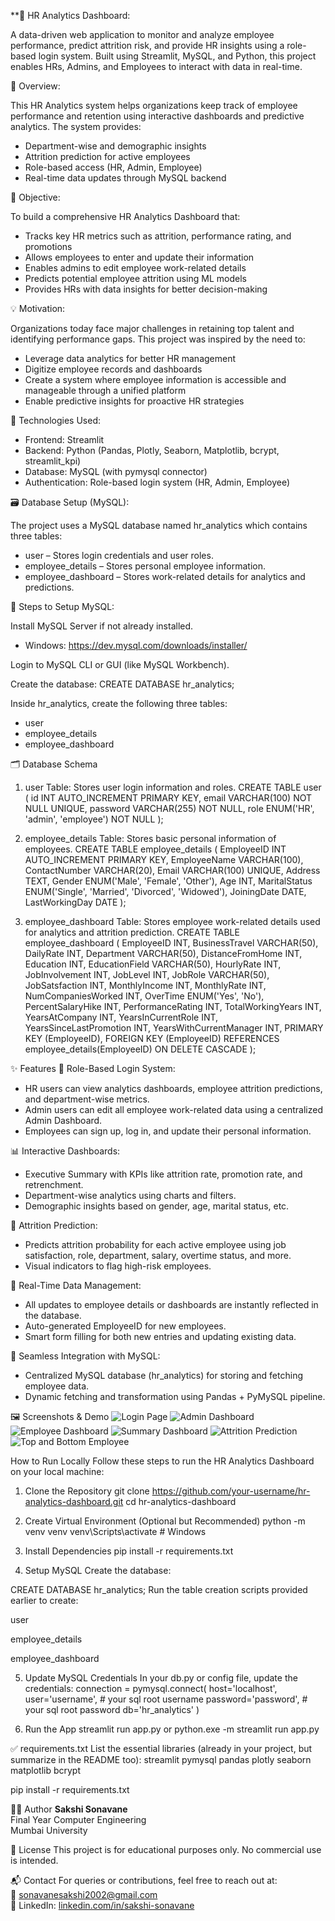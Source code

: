 **💼 HR Analytics Dashboard:

A data-driven web application to monitor and analyze employee performance, predict attrition risk, and provide HR insights using a role-based login system. Built using Streamlit, MySQL, and Python, this project enables HRs, Admins, and Employees to interact with data in real-time.

📌 Overview:

This HR Analytics system helps organizations keep track of employee performance and retention using interactive dashboards and predictive analytics. The system provides:
- Department-wise and demographic insights
- Attrition prediction for active employees
- Role-based access (HR, Admin, Employee)
- Real-time data updates through MySQL backend

🎯 Objective:

To build a comprehensive HR Analytics Dashboard that:
- Tracks key HR metrics such as attrition, performance rating, and promotions
- Allows employees to enter and update their information
- Enables admins to edit employee work-related details
- Predicts potential employee attrition using ML models
- Provides HRs with data insights for better decision-making

💡 Motivation:

Organizations today face major challenges in retaining top talent and identifying performance gaps. This project was inspired by the need to:
- Leverage data analytics for better HR management
- Digitize employee records and dashboards
- Create a system where employee information is accessible and manageable through a unified platform
- Enable predictive insights for proactive HR strategies

🧰 Technologies Used:

- Frontend: Streamlit
- Backend: Python (Pandas, Plotly, Seaborn, Matplotlib, bcrypt, streamlit_kpi)
- Database: MySQL (with pymysql connector)
- Authentication: Role-based login system (HR, Admin, Employee)

🗃️ Database Setup (MySQL):

The project uses a MySQL database named hr_analytics which contains three tables:
- user – Stores login credentials and user roles.
- employee_details – Stores personal employee information.
- employee_dashboard – Stores work-related details for analytics and predictions.

🔧 Steps to Setup MySQL:

Install MySQL Server if not already installed.
- Windows: https://dev.mysql.com/downloads/installer/

Login to MySQL CLI or GUI (like MySQL Workbench).

Create the database:
CREATE DATABASE hr_analytics;

Inside hr_analytics, create the following three tables:
- user
- employee_details
- employee_dashboard

🗂️ Database Schema
1. user Table: Stores user login information and roles.
CREATE TABLE user (
    id INT AUTO_INCREMENT PRIMARY KEY,
    email VARCHAR(100) NOT NULL UNIQUE,
    password VARCHAR(255) NOT NULL,
    role ENUM('HR', 'admin', 'employee') NOT NULL
);

2. employee_details Table: Stores basic personal information of employees.
CREATE TABLE employee_details (
    EmployeeID INT AUTO_INCREMENT PRIMARY KEY,
    EmployeeName VARCHAR(100),
    ContactNumber VARCHAR(20),
    Email VARCHAR(100) UNIQUE,
    Address TEXT,
    Gender ENUM('Male', 'Female', 'Other'),
    Age INT,
    MaritalStatus ENUM('Single', 'Married', 'Divorced', 'Widowed'),
    JoiningDate DATE,
    LastWorkingDay DATE
);

3. employee_dashboard Table: Stores employee work-related details used for analytics and attrition prediction.
CREATE TABLE employee_dashboard (
    EmployeeID INT,
    BusinessTravel VARCHAR(50),
    DailyRate INT,
    Department VARCHAR(50),
    DistanceFromHome INT,
    Education INT,
    EducationField VARCHAR(50),
    HourlyRate INT,
    JobInvolvement INT,
    JobLevel INT,
    JobRole VARCHAR(50),
    JobSatsfaction INT,
    MonthlyIncome INT,
    MonthlyRate INT,
    NumCompaniesWorked INT,
    OverTime ENUM('Yes', 'No'),
    PercentSalaryHike INT,
    PerformanceRating INT,
    TotalWorkingYears INT,
    YearsAtCompany INT,
    YearsInCurrentRole INT,
    YearsSinceLastPromotion INT,
    YearsWithCurrentManager INT,
    PRIMARY KEY (EmployeeID),
    FOREIGN KEY (EmployeeID) REFERENCES employee_details(EmployeeID) ON DELETE CASCADE
);

✨ Features
🔐 Role-Based Login System:
- HR users can view analytics dashboards, employee attrition predictions, and department-wise metrics.
- Admin users can edit all employee work-related data using a centralized Admin Dashboard.
- Employees can sign up, log in, and update their personal information.

📊 Interactive Dashboards:
- Executive Summary with KPIs like attrition rate, promotion rate, and retrenchment.
- Department-wise analytics using charts and filters.
- Demographic insights based on gender, age, marital status, etc.

🧠 Attrition Prediction:
-  Predicts attrition probability for each active employee using job satisfaction, role, department, salary, overtime status, and more.
- Visual indicators to flag high-risk employees.

🧾 Real-Time Data Management:
- All updates to employee details or dashboards are instantly reflected in the database.
- Auto-generated EmployeeID for new employees.
- Smart form filling for both new entries and updating existing data.

🔄 Seamless Integration with MySQL:
- Centralized MySQL database (hr_analytics) for storing and fetching employee data.
- Dynamic fetching and transformation using Pandas + PyMySQL pipeline.

🖼️ Screenshots & Demo
![Login Page](https://github.com/SakshiSo/HR_Analytics_using_Python/blob/main/Images/Login.png)
![Admin Dashboard](https://github.com/SakshiSo/HR_Analytics_using_Python/blob/main/Images/Admin%20Dashboard.png)
![Employee Dashboard](https://github.com/SakshiSo/HR_Analytics_using_Python/blob/main/Images/Employee%20Dashboard.png)
![Summary Dashboard](https://github.com/SakshiSo/HR_Analytics_using_Python/blob/main/Images/Summary%20Dashboard.png)
![Attrition Prediction](https://github.com/SakshiSo/HR_Analytics_using_Python/blob/main/Images/Attrition%20Prediction.png)
![Top and Bottom Employee](https://github.com/SakshiSo/HR_Analytics_using_Python/blob/main/Images/Top%20and%20Bottom%20Employees.png)


How to Run Locally
Follow these steps to run the HR Analytics Dashboard on your local machine:

1. Clone the Repository
git clone https://github.com/your-username/hr-analytics-dashboard.git
cd hr-analytics-dashboard

2. Create Virtual Environment (Optional but Recommended)
python -m venv venv
venv\Scripts\activate        # Windows

3. Install Dependencies
pip install -r requirements.txt

4. Setup MySQL
Create the database:

CREATE DATABASE hr_analytics;
Run the table creation scripts provided earlier to create:

user

employee_details

employee_dashboard

5. Update MySQL Credentials
In your db.py or config file, update the credentials:
connection = pymysql.connect(
    host='localhost',
    user='username', # your sql root username
    password='password', # your sql root password
    db='hr_analytics'
)

6. Run the App
streamlit run app.py
or
python.exe -m streamlit run app.py

✅ requirements.txt
List the essential libraries (already in your project, but summarize in the README too):
streamlit
pymysql
pandas
plotly
seaborn
matplotlib
bcrypt

pip install -r requirements.txt

🙋‍♀️ Author
**Sakshi Sonavane**  
Final Year Computer Engineering  
Mumbai University  

📄 License
This project is for educational purposes only. No commercial use is intended.

📬 Contact
For queries or contributions, feel free to reach out at:  
📧 sonavanesakshi2002@gmail.com  
📱 LinkedIn: [linkedin.com/in/sakshi-sonavane](https://www.linkedin.com/in/sakshi-sonavane/)
